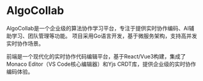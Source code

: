 # AlgoCollab
AlgoCollab是一个企业级的算法协作学习平台，专注于提供实时协作编码、AI辅助学习、团队管理等功能。
项目采用Go语言开发，基于微服务架构，支持高并发实时协作场景。

前端是一个现代化的实时协作代码编辑平台，基于React/Vue3构建，集成了Monaco Editor（VS Code核心编辑器）和Yjs CRDT库，提供企业级的实时协作编码体验。
